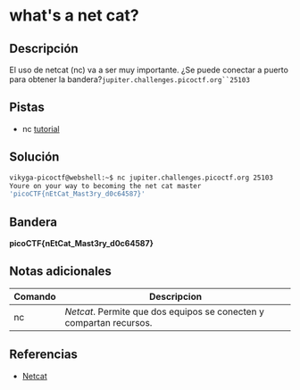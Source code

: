 # what's a net cat?

## Descripción
El uso de netcat (nc) va a ser muy importante. ¿Se puede conectar a puerto para obtener la bandera?`jupiter.challenges.picoctf.org``25103`

## Pistas
* nc [tutorial](https://linux.die.net/man/1/nc)

## Solución
``` bash 
vikyga-picoctf@webshell:~$ nc jupiter.challenges.picoctf.org 25103
Youre on your way to becoming the net cat master
'picoCTF{nEtCat_Mast3ry_d0c64587}'
```

## Bandera
**picoCTF{nEtCat_Mast3ry_d0c64587}**

## Notas adicionales
|Comando | Descripcion |
|-----|-------|
| nc | *Netcat*. Permite que dos equipos se conecten y compartan recursos. |

## Referencias
* [Netcat](https://linuxhandbook.com/nc-command/)
